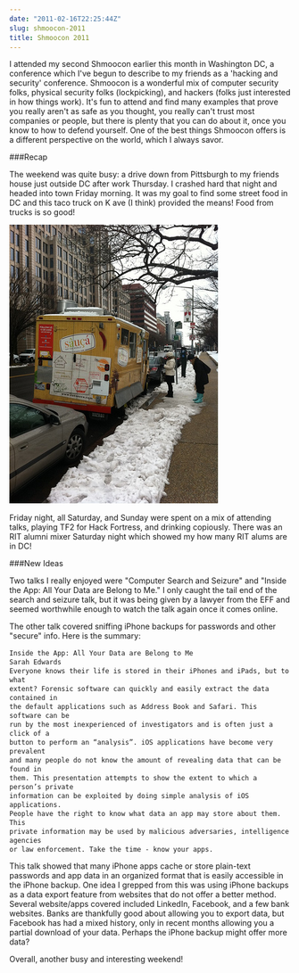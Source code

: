 ```yaml
---
date: "2011-02-16T22:25:44Z"
slug: shmoocon-2011
title: Shmoocon 2011
---
```


I attended my second Shmoocon earlier this month in Washington DC, a conference
which I've begun to describe to my friends as a 'hacking and security'
conference. Shmoocon is a wonderful mix of computer security folks, physical
security folks (lockpicking), and hackers (folks just interested in how things
work). It's fun to attend and find many examples that prove you really aren't as
safe as you thought, you really can't trust most companies or people, but there
is plenty that you can do about it, once you know to how to defend yourself. One
of the best things Shmoocon offers is a different perspective on the world,
which I always savor.

###Recap

The weekend was quite busy: a drive down from Pittsburgh to my friends house
just outside DC after work Thursday. I crashed hard that night and headed into
town Friday morning. It was my goal to find some street food in DC and this taco
truck on K ave (I think) provided the means! Food from trucks is so good!

![I love food from trucks][1]

Friday night, all Saturday, and Sunday were spent on a mix of attending talks,
playing TF2 for Hack Fortress, and drinking copiously. There was an RIT alumni
mixer Saturday night which showed my how many RIT alums are in DC!

###New Ideas

Two talks I really enjoyed were "Computer Search and Seizure" and "Inside the
App: All Your Data are Belong to Me." I only caught the tail end of the search
and seizure talk, but it was being given by a lawyer from the EFF and seemed
worthwhile enough to watch the talk again once it comes online.

The other talk covered sniffing iPhone backups for passwords and other "secure"
info. Here is the summary:

    Inside the App: All Your Data are Belong to Me
    Sarah Edwards
    Everyone knows their life is stored in their iPhones and iPads, but to what
    extent? Forensic software can quickly and easily extract the data contained in
    the default applications such as Address Book and Safari. This software can be
    run by the most inexperienced of investigators and is often just a click of a
    button to perform an “analysis”. iOS applications have become very prevalent
    and many people do not know the amount of revealing data that can be found in
    them. This presentation attempts to show the extent to which a person’s private
    information can be exploited by doing simple analysis of iOS applications.
    People have the right to know what data an app may store about them. This
    private information may be used by malicious adversaries, intelligence agencies
    or law enforcement. Take the time - know your apps.

This talk showed that many iPhone apps cache or store plain-text passwords and
app data in an organized format that is easily accessible in the iPhone backup.
One idea I grepped from this was using iPhone backups as a data export feature
from websites that do not offer a better method. Several website/apps covered
included LinkedIn, Facebook, and a few bank websites. Banks are thankfully good
about allowing you to export data, but Facebook has had a mixed history, only in
recent months allowing you a partial download of your data. Perhaps the iPhone
backup might offer more data?

Overall, another busy and interesting weekend!

[1]: /pic/shmoocon1.jpg "Awesome foodtruck"
